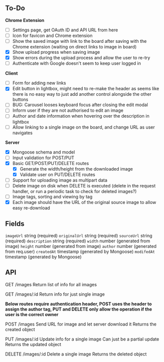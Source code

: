 ## To-Do

**Chrome Extension**

- [ ] Settings page, get OAuth ID and API URL from here
- [ ] Icon for favicon and Chrome extension
- [ ] Show the saved image with link to the board after saving with the Chrome extension (waiting on direct links to image in board)
- [x] Show upload progress when saving image
- [x] Show errors during the upload process and allow the user to re-try
- [ ] Authenticate with Google doesn't seem to keep user logged in

**Client**

- [ ] Form for adding new links
- [x] Edit button in lightbox, might need to re-make the header as seems like there is no easy way to just add another control alongside the other buttons
- [ ] BUG: Carousel looses keyboard focus after closing the edit modal
- [ ] Inform user if they are not authorised to edit an image
- [ ] Author and date information when hovering over the description in lightbox
- [ ] Allow linking to a single image on the board, and change URL as user navigates

**Server**

- [x] Mongoose schema and model
- [ ] Input validation for POST/PUT
- [x] Basic GET/POST/PUT/DELETE routes
  - [x] Generate the width/height from the downloaded image
  - [x] Validate user on PUT/DELETE routes
- [ ] Support for uploading image as multipart data
- [ ] Delete image on disk when DELETE is executed (delete in the request handler, or run a periodic task to check for deleted images?)
- [ ] Image tags, sorting and viewing by tag
- [x] Each image should have the URL of the original source image to allow easy re-download

## Fields

`imageUrl` string (required)
`originalUrl` string (required)
`sourceUrl` string (required)
`description` string (required)
`width` number (generated from image)
`height` number (generated from image)
`author` number (generated from req.user)
`createdAt` timestamp (generated by Mongoose)
`modifedAt` timestamp (generated by Mongoose)

## API

GET /images
Return list of info for all images

GET /images/:id
Return info for just single image

**Below routes require authentication header, POST uses the header to assign the author tag, PUT and DELETE only allow the operation if the user is the correct owner**

POST /images
Send URL for image and let server download it
Returns the created object

PUT /images/:id
Update info for a single image
Can just be a partial update
Returns the updated object

DELETE /images/:id
Delete a single image
Returns the deleted object
